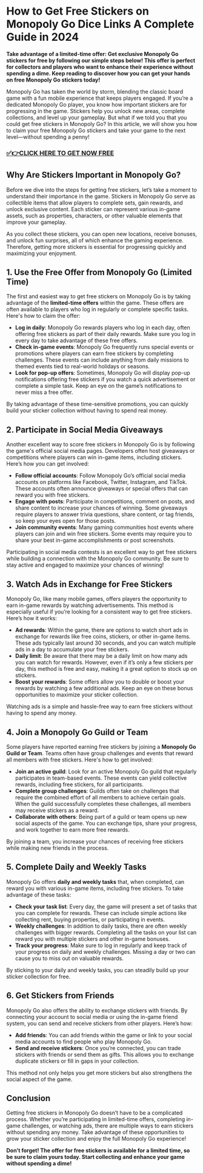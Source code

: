 # How to Get Free Stickers on Monopoly Go Dice Links A Complete Guide in 2024

**Take advantage of a limited-time offer: Get exclusive Monopoly Go stickers for free by following our simple steps below! This offer is perfect for collectors and players who want to enhance their experience without spending a dime. Keep reading to discover how you can get your hands on free Monopoly Go stickers today!**

Monopoly Go has taken the world by storm, blending the classic board game with a fun mobile experience that keeps players engaged. If you’re a dedicated Monopoly Go player, you know how important stickers are for progressing in the game. Stickers help you unlock new areas, complete collections, and level up your gameplay. But what if we told you that you could get free stickers in Monopoly Go? In this article, we will show you how to claim your free Monopoly Go stickers and take your game to the next level—without spending a penny!

### [✅👉CLICK HERE TO GET NOW FREE](https://freeforyou.xyz/monopoly/go/)

## Why Are Stickers Important in Monopoly Go?

Before we dive into the steps for getting free stickers, let’s take a moment to understand their importance in the game. Stickers in Monopoly Go serve as collectible items that allow players to complete sets, gain rewards, and unlock exclusive content. Each sticker can represent various in-game assets, such as properties, characters, or other valuable elements that improve your gameplay.

As you collect these stickers, you can open new locations, receive bonuses, and unlock fun surprises, all of which enhance the gaming experience. Therefore, getting more stickers is essential for progressing quickly and maximizing your enjoyment.

## 1. Use the Free Offer from Monopoly Go (Limited Time)

The first and easiest way to get free stickers on Monopoly Go is by taking advantage of the **limited-time offers** within the game. These offers are often available to players who log in regularly or complete specific tasks. Here's how to claim the offer:

- **Log in daily**: Monopoly Go rewards players who log in each day, often offering free stickers as part of their daily rewards. Make sure you log in every day to take advantage of these free offers.
- **Check in-game events**: Monopoly Go frequently runs special events or promotions where players can earn free stickers by completing challenges. These events can include anything from daily missions to themed events tied to real-world holidays or seasons.
- **Look for pop-up offers**: Sometimes, Monopoly Go will display pop-up notifications offering free stickers if you watch a quick advertisement or complete a simple task. Keep an eye on the game’s notifications to never miss a free offer.

By taking advantage of these time-sensitive promotions, you can quickly build your sticker collection without having to spend real money.

## 2. Participate in Social Media Giveaways

Another excellent way to score free stickers in Monopoly Go is by following the game's official social media pages. Developers often host giveaways or competitions where players can win in-game items, including stickers. Here’s how you can get involved:

- **Follow official accounts**: Follow Monopoly Go’s official social media accounts on platforms like Facebook, Twitter, Instagram, and TikTok. These accounts often announce giveaways or special offers that can reward you with free stickers.
- **Engage with posts**: Participate in competitions, comment on posts, and share content to increase your chances of winning. Some giveaways require players to answer trivia questions, share content, or tag friends, so keep your eyes open for those posts.
- **Join community events**: Many gaming communities host events where players can join and win free stickers. Some events may require you to share your best in-game accomplishments or post screenshots.

Participating in social media contests is an excellent way to get free stickers while building a connection with the Monopoly Go community. Be sure to stay active and engaged to maximize your chances of winning!

## 3. Watch Ads in Exchange for Free Stickers

Monopoly Go, like many mobile games, offers players the opportunity to earn in-game rewards by watching advertisements. This method is especially useful if you’re looking for a consistent way to get free stickers. Here’s how it works:

- **Ad rewards**: Within the game, there are options to watch short ads in exchange for rewards like free coins, stickers, or other in-game items. These ads typically last around 30 seconds, and you can watch multiple ads in a day to accumulate your free stickers.
- **Daily limit**: Be aware that there may be a daily limit on how many ads you can watch for rewards. However, even if it’s only a few stickers per day, this method is free and easy, making it a great option to stock up on stickers.
- **Boost your rewards**: Some offers allow you to double or boost your rewards by watching a few additional ads. Keep an eye on these bonus opportunities to maximize your sticker collection.

Watching ads is a simple and hassle-free way to earn free stickers without having to spend any money.

## 4. Join a Monopoly Go Guild or Team

Some players have reported earning free stickers by joining a **Monopoly Go Guild or Team**. Teams often have group challenges and events that reward all members with free stickers. Here's how to get involved:

- **Join an active guild**: Look for an active Monopoly Go guild that regularly participates in team-based events. These events can yield collective rewards, including free stickers, for all participants.
- **Complete group challenges**: Guilds often take on challenges that require the combined effort of all members to achieve certain goals. When the guild successfully completes these challenges, all members may receive stickers as a reward.
- **Collaborate with others**: Being part of a guild or team opens up new social aspects of the game. You can exchange tips, share your progress, and work together to earn more free rewards.

By joining a team, you increase your chances of receiving free stickers while making new friends in the process.

## 5. Complete Daily and Weekly Tasks

Monopoly Go offers **daily and weekly tasks** that, when completed, can reward you with various in-game items, including free stickers. To take advantage of these tasks:

- **Check your task list**: Every day, the game will present a set of tasks that you can complete for rewards. These can include simple actions like collecting rent, buying properties, or participating in events.
- **Weekly challenges**: In addition to daily tasks, there are often weekly challenges with bigger rewards. Completing all the tasks on your list can reward you with multiple stickers and other in-game bonuses.
- **Track your progress**: Make sure to log in regularly and keep track of your progress on daily and weekly challenges. Missing a day or two can cause you to miss out on valuable rewards.

By sticking to your daily and weekly tasks, you can steadily build up your sticker collection for free.

## 6. Get Stickers from Friends

Monopoly Go also offers the ability to exchange stickers with friends. By connecting your account to social media or using the in-game friend system, you can send and receive stickers from other players. Here’s how:

- **Add friends**: You can add friends within the game or link to your social media accounts to find people who play Monopoly Go.
- **Send and receive stickers**: Once you’re connected, you can trade stickers with friends or send them as gifts. This allows you to exchange duplicate stickers or fill in gaps in your collection.

This method not only helps you get more stickers but also strengthens the social aspect of the game.

## Conclusion

Getting free stickers in Monopoly Go doesn’t have to be a complicated process. Whether you’re participating in limited-time offers, completing in-game challenges, or watching ads, there are multiple ways to earn stickers without spending any money. Take advantage of these opportunities to grow your sticker collection and enjoy the full Monopoly Go experience!

**Don’t forget! The offer for free stickers is available for a limited time, so be sure to claim yours today. Start collecting and enhance your game without spending a dime!**

